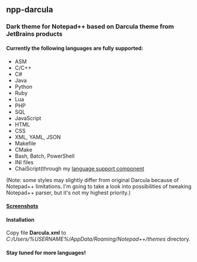 ## npp-darcula

### Dark theme for Notepad++ based on Darcula theme from JetBrains products

#### Currently the following languages are fully supported:
* ASM
* C/C++
* C#
* Java
* Python
* Ruby
* Lua
* PHP
* SQL
* JavaScript
* HTML
* CSS
* XML, YAML, JSON
* Makefile
* CMake
* Bash, Batch, PowerShell
* INI files
* ChaiScript(through my [language support component](https://github.com/ChaiScript/npp-chaiscript)

(Note: some styles may slightly differ from original Darcula because of Notepad++ limitations.
I'm going to take a look into possibilities of tweaking Notepad++ parser, but it's not my highest priority.)

#### [Screenshots](https://github.com/gogo2/npp-darcula/tree/master/img) 

#### Installation
Copy file **Darcula.xml** to _C:/Users/%USERNAME%/AppData/Roaming/Notepad++/themes_ directory.

#### Stay tuned for more languages!







